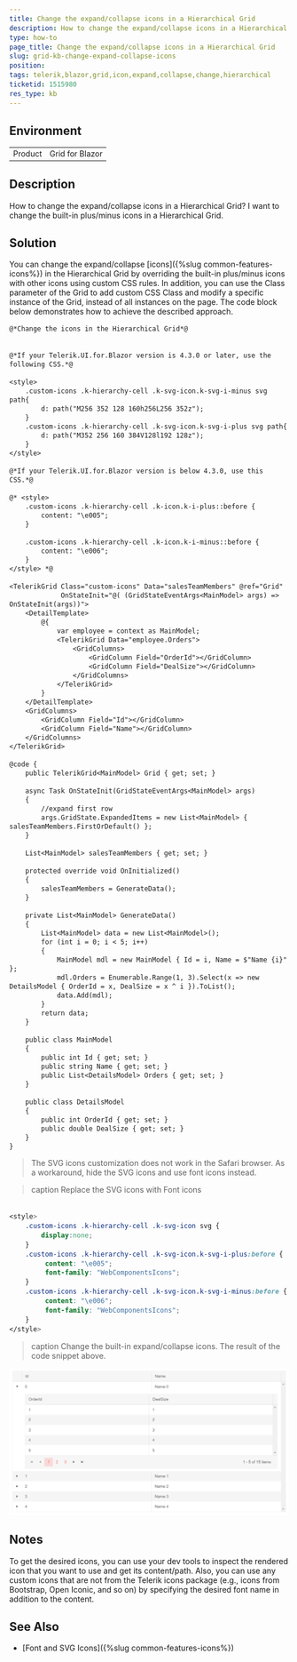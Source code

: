 ```yaml
---
title: Change the expand/collapse icons in a Hierarchical Grid
description: How to change the expand/collapse icons in a Hierarchical Grid?
type: how-to
page_title: Change the expand/collapse icons in a Hierarchical Grid
slug: grid-kb-change-expand-collapse-icons
position: 
tags: telerik,blazor,grid,icon,expand,collapse,change,hierarchical
ticketid: 1515980
res_type: kb
---
```


## Environment
<table>
	<tbody>
		<tr>
			<td>Product</td>
			<td>Grid for Blazor</td>
		</tr>
	</tbody>
</table>


## Description
How to change the expand/collapse icons in a Hierarchical Grid?
I want to change the built-in plus/minus icons in a Hierarchical Grid. 

## Solution
You can change the expand/collapse [icons]({%slug common-features-icons%}) in the Hierarchical Grid by overriding the built-in plus/minus icons with other icons using custom CSS rules. In addition, you can use the Class parameter of the Grid to add custom CSS Class and modify a specific instance of the Grid, instead of all instances on the page. The code block below demonstrates how to achieve the described approach.

````CSHTML
@*Change the icons in the Hierarchical Grid*@


@*If your Telerik.UI.for.Blazor version is 4.3.0 or later, use the following CSS.*@

<style>
    .custom-icons .k-hierarchy-cell .k-svg-icon.k-svg-i-minus svg path{
        d: path("M256 352 128 160h256L256 352z");
    }
    .custom-icons .k-hierarchy-cell .k-svg-icon.k-svg-i-plus svg path{
        d: path("M352 256 160 384V128l192 128z");
    }
</style>

@*If your Telerik.UI.for.Blazor version is below 4.3.0, use this CSS.*@

@* <style>
    .custom-icons .k-hierarchy-cell .k-icon.k-i-plus::before {
        content: "\e005";
    }

    .custom-icons .k-hierarchy-cell .k-icon.k-i-minus::before {
        content: "\e006";
    }
</style> *@

<TelerikGrid Class="custom-icons" Data="salesTeamMembers" @ref="Grid"
             OnStateInit="@( (GridStateEventArgs<MainModel> args) => OnStateInit(args))">
    <DetailTemplate>
        @{
            var employee = context as MainModel;
            <TelerikGrid Data="employee.Orders">
                <GridColumns>
                    <GridColumn Field="OrderId"></GridColumn>
                    <GridColumn Field="DealSize"></GridColumn>
                </GridColumns>
            </TelerikGrid>
        }
    </DetailTemplate>
    <GridColumns>
        <GridColumn Field="Id"></GridColumn>
        <GridColumn Field="Name"></GridColumn>
    </GridColumns>
</TelerikGrid>

@code {
    public TelerikGrid<MainModel> Grid { get; set; }

    async Task OnStateInit(GridStateEventArgs<MainModel> args)
    {
        //expand first row
        args.GridState.ExpandedItems = new List<MainModel> { salesTeamMembers.FirstOrDefault() };
    }

    List<MainModel> salesTeamMembers { get; set; }

    protected override void OnInitialized()
    {
        salesTeamMembers = GenerateData();
    }

    private List<MainModel> GenerateData()
    {
        List<MainModel> data = new List<MainModel>();
        for (int i = 0; i < 5; i++)
        {
            MainModel mdl = new MainModel { Id = i, Name = $"Name {i}" };
            mdl.Orders = Enumerable.Range(1, 3).Select(x => new DetailsModel { OrderId = x, DealSize = x ^ i }).ToList();
            data.Add(mdl);
        }
        return data;
    }

    public class MainModel
    {
        public int Id { get; set; }
        public string Name { get; set; }
        public List<DetailsModel> Orders { get; set; }
    }

    public class DetailsModel
    {
        public int OrderId { get; set; }
        public double DealSize { get; set; }
    }
}
````

>The SVG icons customization does not work in the Safari browser. As a workaround, hide the SVG icons and use font icons instead.

>caption Replace the SVG icons with Font icons
````CSS

<style>
    .custom-icons .k-hierarchy-cell .k-svg-icon svg {
        display:none;
    }
    .custom-icons .k-hierarchy-cell .k-svg-icon.k-svg-i-plus:before {
         content: "\e005";
         font-family: "WebComponentsIcons";
    }
    .custom-icons .k-hierarchy-cell .k-svg-icon.k-svg-i-minus:before {
         content: "\e006";
         font-family: "WebComponentsIcons";
    }
</style>

````

>caption Change the built-in expand/collapse icons. The result of the code snippet above.

![Hierarchical Grid with changed expand/collapse icons](images/grid-change-expand-collapse-icons-example.png)

## Notes
To get the desired icons, you can use your dev tools to inspect the rendered icon that you want to use and get its content/path. Also, you can use any custom icons that are not from the Telerik icons package (e.g., icons from Bootstrap, Open Iconic, and so on) by specifying the desired font name in addition to the content. 

## See Also

* [Font and SVG Icons]({%slug common-features-icons%})